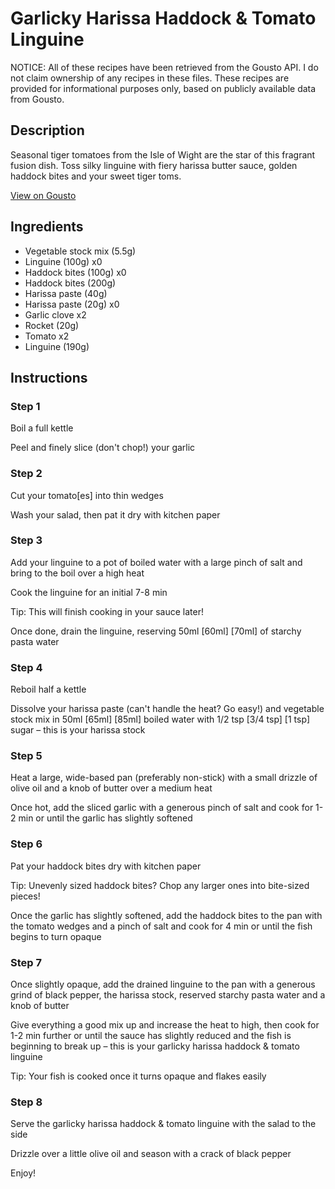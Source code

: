 # Garlicky Harissa Haddock & Tomato Linguine

NOTICE: All of these recipes have been retrieved from the Gousto API. I do not claim ownership of any recipes in these files. These recipes are provided for informational purposes only, based on publicly available data from Gousto.

## Description

Seasonal tiger tomatoes from the Isle of Wight are the star of this fragrant fusion dish. Toss silky linguine with fiery harissa butter sauce, golden haddock bites and your sweet tiger toms.

[View on Gousto](https://www.gousto.co.uk/recipes/cookbook/garlicky-harissa-haddock-british-tiger-tomato-linguine)

## Ingredients

- Vegetable stock mix (5.5g)
- Linguine (100g) x0
- Haddock bites (100g) x0
- Haddock bites (200g)
- Harissa paste (40g)
- Harissa paste (20g) x0
- Garlic clove x2
- Rocket (20g)
- Tomato x2
- Linguine (190g)

## Instructions


### Step 1

Boil a full kettle

Peel and finely slice (don't chop!) your garlic


### Step 2

Cut your tomato[es] into thin wedges

Wash your salad, then pat it dry with kitchen paper


### Step 3

Add your linguine to a pot of boiled water with a large pinch of salt and bring to the boil over a high heat

Cook the linguine for an initial 7-8 min

Tip: This will finish cooking in your sauce later!

Once done, drain the linguine, reserving 50ml <span class="text-purple">[60ml] <span class="text-danger">[70ml]</span> </span>of starchy pasta water


### Step 4

Reboil half a kettle

Dissolve your harissa paste (can't handle the heat? Go easy!) and vegetable stock mix in 50ml <span class="text-purple">[65ml]</span> <span class="text-danger">[85ml]</span> boiled water with 1/2 tsp <span class="text-purple">[3/4 tsp]</span><span class="text-danger"> [1 tsp]</span> sugar – this is your harissa stock


### Step 5

Heat a large, wide-based pan (preferably non-stick) with a small drizzle of olive oil and a knob of butter over a medium heat

Once hot, add the sliced garlic with a generous pinch of salt and cook for 1-2 min or until the garlic has slightly softened


### Step 6

Pat your haddock bites dry with kitchen paper

Tip: Unevenly sized haddock bites? Chop any larger ones into bite-sized pieces!

Once the garlic has slightly softened, add the haddock bites to the pan with the tomato wedges and a pinch of salt and cook for 4 min or until the fish begins to turn opaque


### Step 7

Once slightly opaque, add the drained linguine to the pan with a generous grind of black pepper, the harissa stock, reserved starchy pasta water and a knob of butter

Give everything a good mix up and increase the heat to high, then cook for 1-2 min further or until the sauce has slightly reduced and the fish is beginning to break up – this is your garlicky harissa haddock & tomato linguine

Tip: Your fish is cooked once it turns opaque and flakes easily

### Step 8

Serve the garlicky harissa haddock & tomato linguine with the salad to the side

Drizzle over a little olive oil and season with a crack of black pepper

Enjoy!

